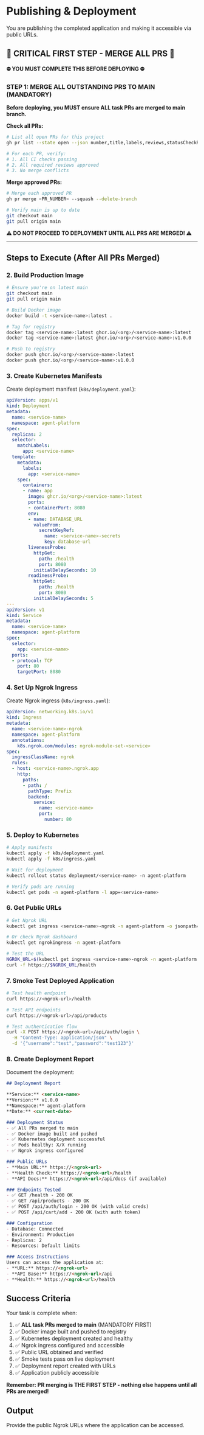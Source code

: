 # Publishing & Deployment

You are publishing the completed application and making it accessible via public URLs.

## 🚨 CRITICAL FIRST STEP - MERGE ALL PRS 🚨

**⛔ YOU MUST COMPLETE THIS BEFORE DEPLOYING ⛔**

### STEP 1: MERGE ALL OUTSTANDING PRS TO MAIN (MANDATORY)

**Before deploying, you MUST ensure ALL task PRs are merged to main branch.**

**Check all PRs:**
```bash
# List all open PRs for this project
gh pr list --state open --json number,title,labels,reviews,statusCheckRollup

# For each PR, verify:
# 1. All CI checks passing
# 2. All required reviews approved
# 3. No merge conflicts
```

**Merge approved PRs:**
```bash
# Merge each approved PR
gh pr merge <PR_NUMBER> --squash --delete-branch

# Verify main is up to date
git checkout main
git pull origin main
```

**⚠️ DO NOT PROCEED TO DEPLOYMENT UNTIL ALL PRS ARE MERGED! ⚠️**

---

## Steps to Execute (After All PRs Merged)

### 2. Build Production Image

```bash
# Ensure you're on latest main
git checkout main
git pull origin main

# Build Docker image
docker build -t <service-name>:latest .

# Tag for registry
docker tag <service-name>:latest ghcr.io/<org>/<service-name>:latest
docker tag <service-name>:latest ghcr.io/<org>/<service-name>:v1.0.0

# Push to registry
docker push ghcr.io/<org>/<service-name>:latest
docker push ghcr.io/<org>/<service-name>:v1.0.0
```

### 3. Create Kubernetes Manifests

Create deployment manifest (`k8s/deployment.yaml`):
```yaml
apiVersion: apps/v1
kind: Deployment
metadata:
  name: <service-name>
  namespace: agent-platform
spec:
  replicas: 2
  selector:
    matchLabels:
      app: <service-name>
  template:
    metadata:
      labels:
        app: <service-name>
    spec:
      containers:
      - name: app
        image: ghcr.io/<org>/<service-name>:latest
        ports:
        - containerPort: 8080
        env:
        - name: DATABASE_URL
          valueFrom:
            secretKeyRef:
              name: <service-name>-secrets
              key: database-url
        livenessProbe:
          httpGet:
            path: /health
            port: 8080
          initialDelaySeconds: 10
        readinessProbe:
          httpGet:
            path: /health
            port: 8080
          initialDelaySeconds: 5
---
apiVersion: v1
kind: Service
metadata:
  name: <service-name>
  namespace: agent-platform
spec:
  selector:
    app: <service-name>
  ports:
  - protocol: TCP
    port: 80
    targetPort: 8080
```

### 4. Set Up Ngrok Ingress

Create Ngrok ingress (`k8s/ingress.yaml`):
```yaml
apiVersion: networking.k8s.io/v1
kind: Ingress
metadata:
  name: <service-name>-ngrok
  namespace: agent-platform
  annotations:
    k8s.ngrok.com/modules: ngrok-module-set-<service>
spec:
  ingressClassName: ngrok
  rules:
  - host: <service-name>.ngrok.app
    http:
      paths:
      - path: /
        pathType: Prefix
        backend:
          service:
            name: <service-name>
            port:
              number: 80
```

### 5. Deploy to Kubernetes

```bash
# Apply manifests
kubectl apply -f k8s/deployment.yaml
kubectl apply -f k8s/ingress.yaml

# Wait for deployment
kubectl rollout status deployment/<service-name> -n agent-platform

# Verify pods are running
kubectl get pods -n agent-platform -l app=<service-name>
```

### 6. Get Public URLs

```bash
# Get Ngrok URL
kubectl get ingress <service-name>-ngrok -n agent-platform -o jsonpath='{.status.loadBalancer.ingress[0].hostname}'

# Or check Ngrok dashboard
kubectl get ngrokingress -n agent-platform

# Test the URL
NGROK_URL=$(kubectl get ingress <service-name>-ngrok -n agent-platform -o jsonpath='{.status.loadBalancer.ingress[0].hostname}')
curl -f https://$NGROK_URL/health
```

### 7. Smoke Test Deployed Application

```bash
# Test health endpoint
curl https://<ngrok-url>/health

# Test API endpoints
curl https://<ngrok-url>/api/products

# Test authentication flow
curl -X POST https://<ngrok-url>/api/auth/login \
  -H "Content-Type: application/json" \
  -d '{"username":"test","password":"test123"}'
```

### 8. Create Deployment Report

Document the deployment:
```markdown
## Deployment Report

**Service:** <service-name>
**Version:** v1.0.0
**Namespace:** agent-platform
**Date:** <current-date>

### Deployment Status
- ✅ All PRs merged to main
- ✅ Docker image built and pushed
- ✅ Kubernetes deployment successful
- ✅ Pods healthy: X/X running
- ✅ Ngrok ingress configured

### Public URLs
- **Main URL:** https://<ngrok-url>
- **Health Check:** https://<ngrok-url>/health
- **API Docs:** https://<ngrok-url>/api/docs (if available)

### Endpoints Tested
- ✅ GET /health - 200 OK
- ✅ GET /api/products - 200 OK
- ✅ POST /api/auth/login - 200 OK (with valid creds)
- ✅ POST /api/cart/add - 200 OK (with auth token)

### Configuration
- Database: Connected
- Environment: Production
- Replicas: 2
- Resources: Default limits

### Access Instructions
Users can access the application at:
- **URL:** https://<ngrok-url>
- **API Base:** https://<ngrok-url>/api
- **Health:** https://<ngrok-url>/health
```

## Success Criteria

Your task is complete when:

1. ✅ **ALL task PRs merged to main** (MANDATORY FIRST)
2. ✅ Docker image built and pushed to registry
3. ✅ Kubernetes deployment created and healthy
4. ✅ Ngrok ingress configured and accessible
5. ✅ Public URL obtained and verified
6. ✅ Smoke tests pass on live deployment
7. ✅ Deployment report created with URLs
8. ✅ Application publicly accessible

**Remember: PR merging is THE FIRST STEP - nothing else happens until all PRs are merged!**

## Output

Provide the public Ngrok URLs where the application can be accessed.

